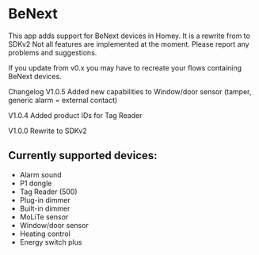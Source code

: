 # BeNext 

This app adds support for BeNext devices in Homey.
It is a rewrite from to SDKv2
Not all features are implemented at the moment. Please report any problems and suggestions.

If you update from v0.x you may have to recreate your flows containing BeNext devices.

Changelog
V1.0.5
Added new capabilities to Window/door sensor (tamper, generic alarm = external contact) 

V1.0.4
Added product IDs for Tag Reader

V1.0.0
Rewrite to SDKv2

## Currently supported devices:

* Alarm sound
* P1 dongle
* Tag Reader (500)
* Plug-in dimmer
* Built-in dimmer
* MoLiTe sensor
* Window/door sensor
* Heating control
* Energy switch plus



